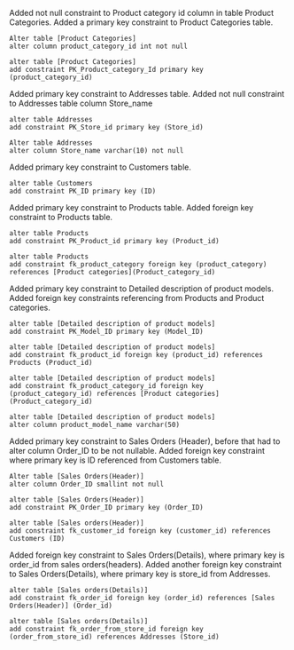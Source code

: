 

Added not null constraint to Product category id column in table Product Categories. 
Added a primary key constraint to Product Categories table. 
```
Alter table [Product Categories]
alter column product_category_id int not null

alter table [Product Categories]
add constraint PK_Product_category_Id primary key (product_category_id)
```

Added primary key constraint to Addresses table. Added not null constraint to Addresses table column Store_name
```
alter table Addresses
add constraint PK_Store_id primary key (Store_id)

Alter table Addresses
alter column Store_name varchar(10) not null
```
Added primary key constraint to Customers table.
```
alter table Customers
add constraint PK_ID primary key (ID)
```
Added primary key constraint to Products table. Added foreign key constraint to Products table.
```
alter table Products
add constraint PK_Product_id primary key (Product_id)

alter table Products
add constraint fk_product_category foreign key (product_category) references [Product categories](Product_category_id)
```

Added primary key constraint to Detailed description of product models. 
Added foreign key constraints referencing from Products and Product categories.
```
alter table [Detailed description of product models]
add constraint PK_Model_ID primary key (Model_ID)

alter table [Detailed description of product models]
add constraint fk_product_id foreign key (product_id) references Products (Product_id)

alter table [Detailed description of product models]
add constraint fk_product_category_id foreign key (product_category_id) references [Product categories] (Product_category_id)

alter table [Detailed description of product models]
alter column product_model_name varchar(50)
```
Added primary key constraint to Sales Orders (Header), before that had to alter column Order_ID to be not nullable.
Added foreign key constraint where primary key is ID referenced from Customers table.
```
Alter table [Sales Orders(Header)]
alter column Order_ID smallint not null

alter table [Sales Orders(Header)]
add constraint PK_Order_ID primary key (Order_ID)

alter table [Sales orders(Header)]
add constraint fk_customer_id foreign key (customer_id) references Customers (ID)
```

Added foreign key constraint to Sales Orders(Details), where primary key is order_id from sales orders(headers).
Added another foreign key constraint to Sales Orders(Details), where primary key is store_id from Addresses.
```
alter table [Sales orders(Details)]
add constraint fk_order_id foreign key (order_id) references [Sales Orders(Header)] (Order_id)

alter table [Sales orders(Details)]
add constraint fk_order_from_store_id foreign key (order_from_store_id) references Addresses (Store_id)
```
